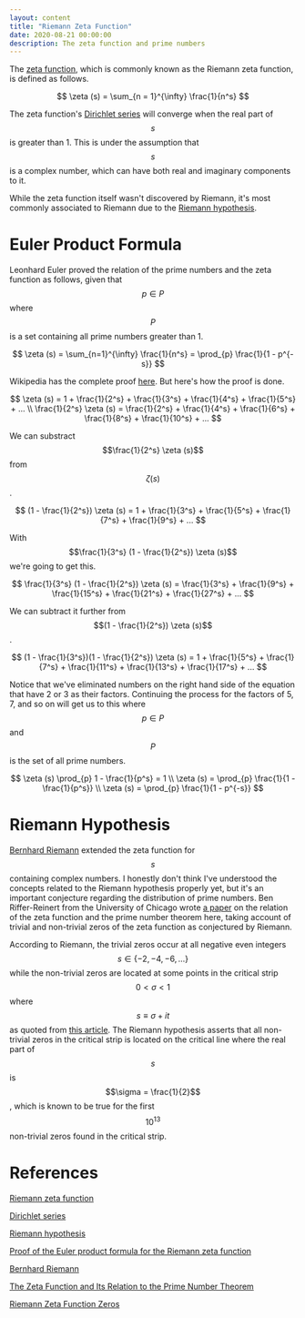```yaml
---
layout: content
title: "Riemann Zeta Function"
date: 2020-08-21 00:00:00
description: The zeta function and prime numbers
---
```


The [zeta function](https://en.wikipedia.org/wiki/Riemann_zeta_function), which is commonly known as the Riemann zeta function, is defined as follows.

$$
\zeta (s) = \sum_{n = 1}^{\infty} \frac{1}{n^s}
$$

The zeta function's [Dirichlet series](https://en.wikipedia.org/wiki/Dirichlet_series) will converge when the real part of $$s$$ is greater than 1. This is under the assumption that $$s$$ is a complex number, which can have both real and imaginary components to it.

While the zeta function itself wasn't discovered by Riemann, it's most commonly associated to Riemann due to the [Riemann hypothesis](https://en.wikipedia.org/wiki/Riemann_hypothesis).

# Euler Product Formula

Leonhard Euler proved the relation of the prime numbers and the zeta function as follows, given that $$p \in P$$ where $$P$$ is a set containing all prime numbers greater than 1.

$$
\zeta (s) = \sum_{n=1}^{\infty} \frac{1}{n^s} = \prod_{p} \frac{1}{1 - p^{-s}}
$$

Wikipedia has the complete proof [here](https://en.wikipedia.org/wiki/Proof_of_the_Euler_product_formula_for_the_Riemann_zeta_function). But here's how the proof is done.

$$
\zeta (s) = 1 + \frac{1}{2^s} + \frac{1}{3^s} + \frac{1}{4^s} + \frac{1}{5^s} + ... \\
\frac{1}{2^s} \zeta (s) = \frac{1}{2^s} + \frac{1}{4^s} + \frac{1}{6^s} + \frac{1}{8^s} + \frac{1}{10^s} + ...
$$

We can substract $$\frac{1}{2^s} \zeta (s)$$ from $$\zeta (s)$$.

$$
(1 - \frac{1}{2^s}) \zeta (s) = 1 + \frac{1}{3^s} + \frac{1}{5^s} + \frac{1}{7^s} + \frac{1}{9^s} + ...
$$

With $$\frac{1}{3^s} (1 - \frac{1}{2^s}) \zeta (s)$$ we're going to get this.

$$
\frac{1}{3^s} (1 - \frac{1}{2^s}) \zeta (s) = \frac{1}{3^s} + \frac{1}{9^s} + \frac{1}{15^s} + \frac{1}{21^s} + \frac{1}{27^s} + ...
$$

We can subtract it further from $$(1 - \frac{1}{2^s}) \zeta (s)$$.

$$
(1 - \frac{1}{3^s})(1 - \frac{1}{2^s}) \zeta (s) = 1 + \frac{1}{5^s} + \frac{1}{7^s} + \frac{1}{11^s} + \frac{1}{13^s} + \frac{1}{17^s} + ...
$$

Notice that we've eliminated numbers on the right hand side of the equation that have 2 or 3 as their factors. Continuing the process for the factors of 5, 7, and so on will get us to this where $$p \in P$$ and $$P$$ is the set of all prime numbers.

$$
\zeta (s) \prod_{p} 1 - \frac{1}{p^s} = 1 \\
\zeta (s) =  \prod_{p} \frac{1}{1 - \frac{1}{p^s}} \\
\zeta (s) =  \prod_{p} \frac{1}{1 - p^{-s}}
$$

# Riemann Hypothesis

[Bernhard Riemann](https://en.wikipedia.org/wiki/Bernhard_Riemann) extended the zeta function for $$s$$ containing complex numbers. I honestly don't think I've understood the concepts related to the Riemann hypothesis properly yet, but it's an important conjecture regarding the distribution of prime numbers. Ben Riffer-Reinert from the University of Chicago wrote [a paper](https://www.math.uchicago.edu/~may/VIGRE/VIGRE2011/REUPapers/Riffer-Reinert.pdf) on the relation of the zeta function and the prime number theorem here, taking account of trivial and non-trivial zeros of the zeta function as conjectured by Riemann.

According to Riemann, the trivial zeros occur at all negative even integers $$s \in \{ -2, -4, -6, ... \}$$ while the non-trivial zeros are located at some points in the critical strip $$0 < \sigma < 1$$ where $$s \equiv \sigma + it$$ as quoted from [this article](https://mathworld.wolfram.com/RiemannZetaFunctionZeros.html). The Riemann hypothesis asserts that all non-trivial zeros in the critical strip is located on the critical line where the real part of $$s$$ is $$\sigma = \frac{1}{2}$$, which is known to be true for the first $$10^{13}$$ non-trivial zeros found in the critical strip.

# References

[Riemann zeta function](https://en.wikipedia.org/wiki/Riemann_zeta_function)

[Dirichlet series](https://en.wikipedia.org/wiki/Dirichlet_series)

[Riemann hypothesis](https://en.wikipedia.org/wiki/Riemann_hypothesis)

[Proof of the Euler product formula for the Riemann zeta function](https://en.wikipedia.org/wiki/Proof_of_the_Euler_product_formula_for_the_Riemann_zeta_function)

[Bernhard Riemann](https://en.wikipedia.org/wiki/Bernhard_Riemann)

[The Zeta Function and Its Relation to the Prime Number Theorem](https://www.math.uchicago.edu/~may/VIGRE/VIGRE2011/REUPapers/Riffer-Reinert.pdf)

[Riemann Zeta Function Zeros](https://mathworld.wolfram.com/RiemannZetaFunctionZeros.html)
